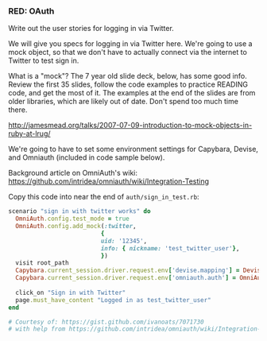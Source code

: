 ### RED: OAuth

Write out the user stories for logging in via Twitter.

We will give you specs for logging in via Twitter here. We're going to use a mock object, so that we don't have to actually connect via the internet to Twitter to test sign in.

What is a "mock"? The 7 year old slide deck, below, has some good info. Review the first 35 slides, follow the code examples to practice READING code, and get the most of it. The examples at the end of the slides are from older libraries, which are likely out of date. Don't spend too much time there.

http://jamesmead.org/talks/2007-07-09-introduction-to-mock-objects-in-ruby-at-lrug/

We're going to have to set some environment settings for Capybara, Devise, and Omniauth (included in code sample below).

Background article on OmniAuth's wiki: https://github.com/intridea/omniauth/wiki/Integration-Testing

Copy this code into near the end of `auth/sign_in_test.rb`:
```ruby
scenario "sign in with twitter works" do
  OmniAuth.config.test_mode = true
  OmniAuth.config.add_mock(:twitter,
                          {
                          uid: '12345',
                          info: { nickname: 'test_twitter_user'},
                          })
  visit root_path
  Capybara.current_session.driver.request.env['devise.mapping'] = Devise.mappings[:user]
  Capybara.current_session.driver.request.env['omniauth.auth'] = OmniAuth.config.mock_auth[:twitter]
  
  click_on "Sign in with Twitter"
  page.must_have_content "Logged in as test_twitter_user"
end

# Courtesy of: https://gist.github.com/ivanoats/7071730
# with help from https://github.com/intridea/omniauth/wiki/Integration-Testing
```



